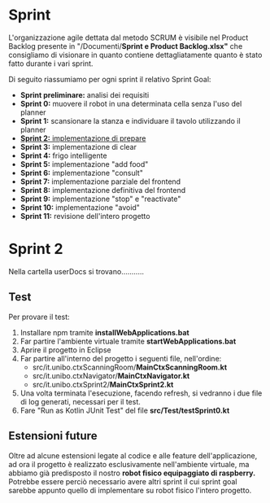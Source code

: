 # Sprint

L'organizzazione agile dettata dal metodo SCRUM è visibile nel Product Backlog presente in "/Documenti/**Sprint e Product Backlog.xlsx"**
che consigliamo di visionare in quanto contiene dettagliatamente quanto è stato fatto durante i vari sprint.

Di seguito riassumiamo per ogni sprint il relativo Sprint Goal:
- **Sprint preliminare:** analisi dei requisiti
- **Sprint 0:** muovere il robot in una determinata cella senza l'uso del planner
- **Sprint 1:** scansionare la stanza e individuare il tavolo utilizzando il planner
- <ins>**Sprint 2:** implementazione di prepare</ins> 
- **Sprint 3:** implementazione di clear 
- **Sprint 4:** frigo intelligente
- **Sprint 5:** implementazione "add food"
- **Sprint 6:** implementazione "consult"
- **Sprint 7:** implementazione parziale del frontend
- **Sprint 8:** implementazione definitiva del frontend
- **Sprint 9:** implementazione "stop" e "reactivate"
- **Sprint 10:** implementazione "avoid"
- **Sprint 11:** revisione dell'intero progetto

# Sprint 2

Nella cartella userDocs si trovano...........

## Test
Per provare il test:
1) Installare npm tramite **installWebApplications.bat**
2) Far partire l'ambiente virtuale tramite **startWebApplications.bat**
3) Aprire il progetto in Eclipse
4) Far partire all'interno del progetto i seguenti file, nell'ordine:
    * src/it.unibo.ctxScanningRoom/**MainCtxScanningRoom.kt**
    * src/it.unibo.ctxNavigator/**MainCtxNavigator.kt**
    * src/it.unibo.ctxSprint2/**MainCtxSprint2.kt**
5) Una volta terminata l'esecuzione, facendo refresh, si vedranno i due file di log generati, necessari per il test.
6) Fare "Run as Kotlin JUnit Test" del file **src/Test/testSprint0.kt**

## Estensioni future

Oltre ad alcune estensioni legate al codice e alle feature dell'applicazione, ad ora il progetto è realizzato esclusivamente nell'ambiente virtuale, ma abbiamo già predisposto il nostro **robot fisico equipaggiato di raspberry.**
Potrebbe essere perciò necessario avere altri sprint il cui sprint goal sarebbe appunto quello di implementare su robot fisico l'intero progetto.
